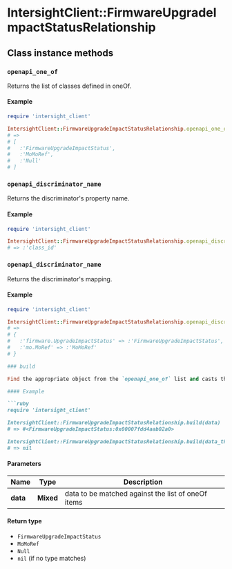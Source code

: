 # IntersightClient::FirmwareUpgradeImpactStatusRelationship

## Class instance methods

### `openapi_one_of`

Returns the list of classes defined in oneOf.

#### Example

```ruby
require 'intersight_client'

IntersightClient::FirmwareUpgradeImpactStatusRelationship.openapi_one_of
# =>
# [
#   :'FirmwareUpgradeImpactStatus',
#   :'MoMoRef',
#   :'Null'
# ]
```

### `openapi_discriminator_name`

Returns the discriminator's property name.

#### Example

```ruby
require 'intersight_client'

IntersightClient::FirmwareUpgradeImpactStatusRelationship.openapi_discriminator_name
# => :'class_id'
```

### `openapi_discriminator_name`

Returns the discriminator's mapping.

#### Example

```ruby
require 'intersight_client'

IntersightClient::FirmwareUpgradeImpactStatusRelationship.openapi_discriminator_mapping
# =>
# {
#   :'firmware.UpgradeImpactStatus' => :'FirmwareUpgradeImpactStatus',
#   :'mo.MoRef' => :'MoMoRef'
# }

### build

Find the appropriate object from the `openapi_one_of` list and casts the data into it.

#### Example

```ruby
require 'intersight_client'

IntersightClient::FirmwareUpgradeImpactStatusRelationship.build(data)
# => #<FirmwareUpgradeImpactStatus:0x00007fdd4aab02a0>

IntersightClient::FirmwareUpgradeImpactStatusRelationship.build(data_that_doesnt_match)
# => nil
```

#### Parameters

| Name | Type | Description |
| ---- | ---- | ----------- |
| **data** | **Mixed** | data to be matched against the list of oneOf items |

#### Return type

- `FirmwareUpgradeImpactStatus`
- `MoMoRef`
- `Null`
- `nil` (if no type matches)

